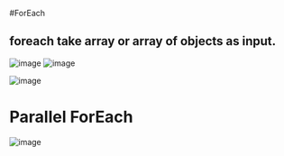 #ForEach

## foreach take array or array of objects as input.

![image](https://github.com/gauravxlokhande/AllAbout-MuleSoft/assets/119065314/d9d63ae9-afda-4d4f-80ca-cdd41321b4e8)
![image](https://github.com/gauravxlokhande/AllAbout-MuleSoft/assets/119065314/1b9129ed-3256-40c5-a0fa-2f50a3545660)

![image](https://github.com/gauravxlokhande/AllAbout-MuleSoft/assets/119065314/0013db0e-841b-451e-bb75-b696ebd0ada6)


# Parallel ForEach
![image](https://github.com/gauravxlokhande/AllAbout-MuleSoft/assets/119065314/6f36b038-7be7-4841-acbc-4640e877b882)
